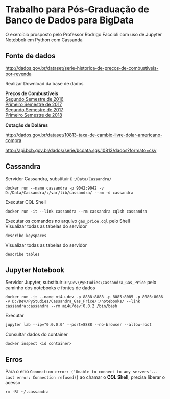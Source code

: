 # Trabalho para Pós-Graduação de Banco de Dados para BigData

O exercício prosposto pelo Professor Rodrigo Faccioli com uso de Jupyter Notebbok em Python com Cassanda

## Fonte de dados

http://dados.gov.br/dataset/serie-historica-de-precos-de-combustiveis-por-revenda

Realizar Download da base de dados 

**Preços de Combustíveis**  
[Segundo Semestre de 2016](http://www.anp.gov.br/images/dadosabertos/precos/2016-2_CA.csv)  
[Primeiro Semestre de 2017](http://www.anp.gov.br/images/dadosabertos/precos/2017-1_CA.csv)  
[Segundo Semestre de 2017](http://www.anp.gov.br/images/dadosabertos/precos/2017-2_CA.csv)  
[Primeiro Semestre de 2018](http://www.anp.gov.br/images/dadosabertos/precos/2018-1_CA.csv)  

**Cotação de Doláres**

http://dados.gov.br/dataset/10813-taxa-de-cambio-livre-dolar-americano-compra

http://api.bcb.gov.br/dados/serie/bcdata.sgs.10813/dados?formato=csv

## Cassandra

Servidor Cassandra, substituir `D:/Data/Cassandra/`

```shell
docker run --name cassandra -p 9042:9042 -v D:/Data/Cassandra/:/var/lib/cassandra/ --rm -d cassandra
```

Executar CQL Shell

```shell
docker run -it --link cassandra --rm cassandra cqlsh cassandra
```
 
Executar os comandos no arquivo `gas_price.cql` pelo Shell  
Visualizar todas as tabelas do servidor

```cqlsh
describe keyspaces
```

Visualizar todas as tabelas do servidor 

```cqlsh
describe tables
```

## Jupyter Notebook

Servidor Jupyter, substituir `D:\Dev\PyStudies\Cassandra_Gas_Price` pelo caminho dos notebooks e fontes de dados

```shell
docker run -it --name mi4u-dev -p 8888:8888 -p 8085:8085 -p 8086:8086 -v D:/Dev/PyStudies/Cassandra_Gas_Price/:/notebooks/ --link cassandra:cassandra --rm mi4u/dev:0.0.2 /bin/bash
```

Executar

```shell
jupyter lab --ip="0.0.0.0" --port=8888 --no-browser --allow-root
```

Consultar dados do container

```shell
docker inspect <id container>
```

## Erros 

Para o erro `Connection error: ('Unable to connect to any servers'... Last error: Connection refused)}` ao chamar o **CQL Shell**, precisa liberar o acesso

```shell
rm -Rf ~/.cassandra
```

